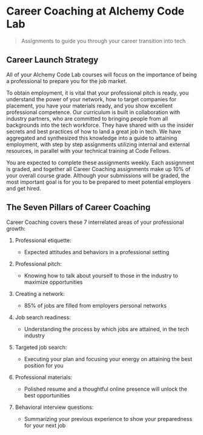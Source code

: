 # Career Coaching at Alchemy Code Lab

> Assignments to guide you through your career transition into tech

## Career Launch Strategy
All of your Alchemy Code Lab courses will focus on the importance of being a professional to prepare you for the job market.

To obtain employment, it is vital that your professional pitch is ready, you understand the power of your network, how to target companies for placement, you have your materials ready, and you show excellent professional competence. Our curriculum is built in collaboration with industry partners, who are committed to bringing people from all backgrounds into the tech workforce. They have shared with us the insider secrets and best practices of how to land a great job in tech. We have aggregated and synthesized this knowledge into a guide to attaining employment, with step by step assignments utilizing internal and external resources, in parallel with your technical training at Code Fellows. 

You are expected to complete these assignments weekly. Each assignment is graded, and together all Career Coaching assignments make up 10% of your overall course grade. Although your submissions will be graded, the most important goal is for you to be prepared to meet potential employers and get hired. 

## The Seven Pillars of Career Coaching 

Career Coaching covers these 7 interrelated areas of your professional growth:

1. Professional etiquette:
    - Expected attitudes and behaviors in a professional setting

1. Professional pitch:
    - Knowing how to talk about yourself to those in the industry to maximize opportunities

1. Creating a network:
    - 85% of jobs are filled from employers personal networks

1. Job search readiness:
    - Understanding the process by which jobs are attained, in the tech industry

1. Targeted job search:
    - Executing your plan and focusing your energy on attaining the best position for you

1. Professional materials:
    - Polished resume and a thoughtful online presence will unlock the best opportunities

1. Behavioral interview questions:
    - Summarizing your previous experience to show your preparedness for your next job

